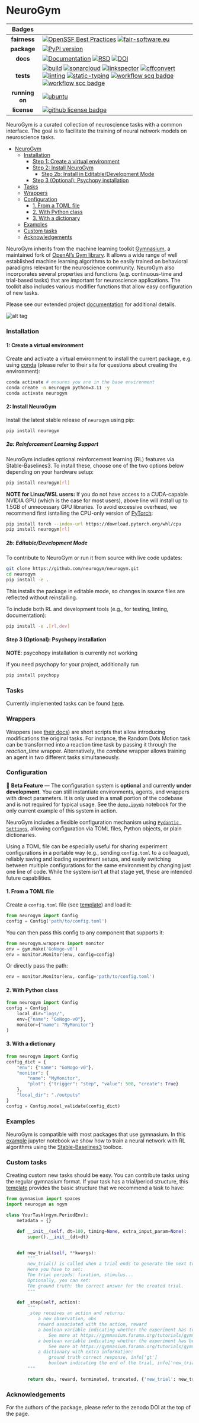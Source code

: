 # NeuroGym

|     Badges     |                                                                                                                                                                                                                                                                                                                                                                                                                                                                                                                                                                                                                                                                                                                                                                                                                                                                                                                                                                                                                                                                                                                                                                                                                                                                                                                                                                                             |
| :------------: | ------------------------------------------------------------------------------------------------------------------------------------------------------------------------------------------------------------------------------------------------------------------------------------------------------------------------------------------------------------------------------------------------------------------------------------------------------------------------------------------------------------------------------------------------------------------------------------------------------------------------------------------------------------------------------------------------------------------------------------------------------------------------------------------------------------------------------------------------------------------------------------------------------------------------------------------------------------------------------------------------------------------------------------------------------------------------------------------------------------------------------------------------------------------------------------------------------------------------------------------------------------------------------------------------------------------------------------------------------------------------------------------- |
|  **fairness**  | [![OpenSSF Best Practices](https://www.bestpractices.dev/projects/9839/badge)](https://www.bestpractices.dev/projects/9839) [![fair-software.eu](https://img.shields.io/badge/fair--software.eu-%E2%97%8F%20%20%E2%97%8F%20%20%E2%97%8F%20%20%E2%97%8F%20%20%E2%97%8F-green)](https://fair-software.eu)                                                                                                                                                                                                                                                                                                                                                                                                                                                                                                                                                                                                                                                                                                                                                                                                                                                                                                                                                                                                                                                                                     |
|  **package**   | [![PyPI version](https://badge.fury.io/py/neurogym.svg)](https://badge.fury.io/py/neurogym)                                                                                                                                                                                                                                                                                                                                                                                                                                                                                                                                                                                                                                                                                                                                                                                                                                                                                                                                                                                                                                                                                                                                                                                                                                                                                                 |
|    **docs**    | [![Documentation](https://img.shields.io/badge/docs-mkdocs-259482)](https://neurogym.github.io/neurogym/latest/) [![RSD](https://img.shields.io/badge/RSD-neurogym-3dffff)](https://research-software-directory.org/software/neurogym) [![DOI](https://zenodo.org/badge/DOI/10.5281/zenodo.14508986.svg)](https://doi.org/10.5281/zenodo.14508986)                                                                                                                                                                                                                                                                                                                                                                                                                                                                                                                                                                                                                                                                                                                                                                                                                                                                                                                                                                                                                                          |
|   **tests**    | [![build](https://github.com/neurogym/neurogym/actions/workflows/build.yml/badge.svg)](https://github.com/neurogym/neurogym/actions/workflows/build.yml) [![sonarcloud](https://github.com/neurogym/neurogym/actions/workflows/sonarcloud.yml/badge.svg)](https://github.com/neurogym/neurogym/actions/workflows/sonarcloud.yml) [![linkspector](https://github.com/neurogym/neurogym/actions/workflows/linkspector.yml/badge.svg)](https://github.com/neurogym/neurogym/actions/workflows/linkspector.yml) [![cffconvert](https://github.com/neurogym/neurogym/actions/workflows/cffconvert.yml/badge.svg)](https://github.com/neurogym/neurogym/actions/workflows/cffconvert.yml) [![linting](https://github.com/neurogym/neurogym/actions/workflows/linting.yml/badge.svg)](https://github.com/neurogym/neurogym/actions/workflows/linting.yml) [![static-typing](https://github.com/neurogym/neurogym/actions/workflows/static-typing.yml/badge.svg)](https://github.com/neurogym/neurogym/actions/workflows/static-typing.yml) [![workflow scq badge](https://sonarcloud.io/api/project_badges/measure?project=neurogym_neurogym&metric=alert_status)](https://sonarcloud.io/dashboard?id=neurogym_neurogym) [![workflow scc badge](https://sonarcloud.io/api/project_badges/measure?project=neurogym_neurogym&metric=coverage)](https://sonarcloud.io/dashboard?id=neurogym_neurogym) |
| **running on** | [![ubuntu](https://img.shields.io/badge/ubuntu-latest-8A2BE2?style=plastic)](https://github.com/actions/runner-images?tab=readme-ov-file#available-images)                                                                                                                                                                                                                                                                                                                                                                                                                                                                                                                                                                                                                                                                                                                                                                                                                                                                                                                                                                                                                                                                                                                                                                                                                                  |
|  **license**   | [![github license badge](https://img.shields.io/github/license/neurogym/neurogym)](https://github.com/neurogym/neurogym?tab=Apache-2.0-1-ov-file)                                                                                                                                                                                                                                                                                                                                                                                                                                                                                                                                                                                                                                                                                                                                                                                                                                                                                                                                                                                                                                                                                                                                                                                                                                           |

NeuroGym is a curated collection of neuroscience tasks with a common interface. The goal is to facilitate the training of neural network models on neuroscience tasks.

- [NeuroGym](#neurogym)
  - [Installation](#installation)
    - [Step 1: Create a virtual environment](#step-1-create-a-virtual-environment)
    - [Step 2: Install NeuroGym](#step-2-install-neurogym)
      - [Step 2b: Install in Editable/Development Mode](#step-2b-install-in-editabledevelopment-mode)
    - [Step 3 (Optional): Psychopy installation](#step-3-optional-psychopy-installation)
  - [Tasks](#tasks)
  - [Wrappers](#wrappers)
  - [Configuration](#configuration)
    - [1. From a TOML file](#1-from-a-toml-file)
    - [2. With Python class](#2-with-python-class)
    - [3. With a dictionary](#3-with-a-dictionary)
  - [Examples](#examples)
  - [Custom tasks](#custom-tasks)
  - [Acknowledgements](#acknowledgements)

NeuroGym inherits from the machine learning toolkit [Gymnasium](https://gymnasium.farama.org/), a maintained fork of [OpenAI’s Gym library](https://github.com/openai/gym). It allows a wide range of well established machine learning algorithms to be easily trained on behavioral paradigms relevant for the neuroscience community.
NeuroGym also incorporates several properties and functions (e.g. continuous-time and trial-based tasks) that are important for neuroscience applications. The toolkit also includes various modifier functions that allow easy configuration of new tasks.

Please see our extended project [documentation](https://neurogym.github.io/neurogym/latest/) for additional details.

![alt tag](https://github.com/neurogym/neurogym/blob/main/docs/pipeline.png)

### Installation

#### 1: Create a virtual environment

Create and activate a virtual environment to install the current package, e.g. using
[conda](https://docs.conda.io/projects/conda/en/latest/user-guide/tasks/manage-environments.html) (please refer to their
site for questions about creating the environment):

```bash
conda activate # ensures you are in the base environment
conda create -n neurogym python=3.11 -y
conda activate neurogym
```

#### 2: Install NeuroGym

Install the latest stable release of `neurogym` using pip:

```bash
pip install neurogym
```

##### 2a: Reinforcement Learning Support

NeuroGym includes optional reinforcement learning (RL) features via Stable-Baselines3.
To install these, choose one of the two options below depending on your hardware setup:

```bash
pip install neurogym[rl]
```

**NOTE for Linux/WSL users:** If you do not have access to a CUDA-capable NVIDIA GPU (which is the case for most users),
above line will install up to 1.5GB of unnecessary GPU libraries. To avoid excessive overhead, we recommend first
isntalling the CPU-only version of [PyTorch](https://pytorch.org/get-started/locally/):

```bash
pip install torch --index-url https://download.pytorch.org/whl/cpu
pip install neurogym[rl]
```

##### 2b: Editable/Development Mode

To contribute to NeuroGym or run it from source with live code updates:

```bash
git clone https://github.com/neurogym/neurogym.git
cd neurogym
pip install -e .
```

This installs the package in editable mode, so changes in source files are reflected without reinstalling.

To include both RL and development tools (e.g., for testing, linting, documentation):

```bash
pip install -e .[rl,dev]
```

#### Step 3 (Optional): Psychopy installation

**NOTE**: psycohopy installation is currently not working

If you need psychopy for your project, additionally run

```bash
pip install psychopy
```

### Tasks

Currently implemented tasks can be found [here](https://neurogym.github.io/envs/index.html).

### Wrappers

Wrappers (see [their docs](https://neurogym.github.io/neurogym/latest/api/wrappers/))
are short scripts that allow introducing modifications the original tasks. For instance, the Random Dots Motion task can be transformed into a reaction time task by passing it through the _reaction_time_ wrapper. Alternatively, the _combine_ wrapper allows training an agent in two different tasks simultaneously.

### Configuration

🧪 **Beta Feature** — The configuration system is **optional** and currently **under development**. You can still instantiate environments, agents, and wrappers with direct parameters.
It is only used in a small portion of the codebase and is not required for typical usage.
See the [`demo.ipynb`](docs/tutorials/introduction_to_neurogym/demo.ipynb) notebook for the only current example of this system in action.

NeuroGym includes a flexible configuration mechanism using [`Pydantic Settings`](https://docs.pydantic.dev/latest/concepts/pydantic_settings/), allowing configuration via TOML files, Python objects, or plain dictionaries.

Using a TOML file can be especially useful for sharing experiment configurations in a portable way (e.g., sending `config.toml` to a colleague), reliably saving and loading experiment setups, and easily switching between multiple configurations for the same environment by changing just one line of code. While the system isn't at that stage yet, these are intended future capabilities.

#### 1. From a TOML file

Create a `config.toml` file (see [template](docs/tutorials/config.toml)) and load it:

```python
from neurogym import Config
config = Config('path/to/config.toml')
```

You can then pass this config to any component that supports it:

```python
from neurogym.wrappers import monitor
env = gym.make('GoNogo-v0')
env = monitor.Monitor(env, config=config)
```

Or directly pass the path:

```python
env = monitor.Monitor(env, config='path/to/config.toml')
```

#### 2. With Python class

```python
from neurogym import Config
config = Config(
    local_dir="logs/",
    env={"name": "GoNogo-v0"},
    monitor={"name": "MyMonitor"}
)
```

#### 3. With a dictionary

```python
from neurogym import Config
config_dict = {
    "env": {"name": "GoNogo-v0"},
    "monitor": {
        "name": "MyMonitor",
        "plot": {"trigger": "step", "value": 500, "create": True}
    },
    "local_dir": "./outputs"
}
config = Config.model_validate(config_dict)
```

### Examples

NeuroGym is compatible with most packages that use gymnasium.
In this [example](https://github.com/neurogym/neurogym/blob/main/docs/tutorials/introduction_to_neurogym/example_neurogym_rl.ipynb) jupyter notebook we show how to train a neural network with RL algorithms using the [Stable-Baselines3](https://stable-baselines3.readthedocs.io/en/master/) toolbox.

### Custom tasks

Creating custom new tasks should be easy. You can contribute tasks using the regular gymnasium format. If your task has a trial/period structure, this [template](https://github.com/neurogym/neurogym/blob/main/docs/tutorials/introduction_to_neurogym/template.py) provides the basic structure that we recommend a task to have:

```python
from gymnasium import spaces
import neurogym as ngym

class YourTask(ngym.PeriodEnv):
    metadata = {}

    def __init__(self, dt=100, timing=None, extra_input_param=None):
        super().__init__(dt=dt)


    def new_trial(self, **kwargs):
        """
        new_trial() is called when a trial ends to generate the next trial.
        Here you have to set:
        The trial periods: fixation, stimulus...
        Optionally, you can set:
        The ground truth: the correct answer for the created trial.
        """

    def _step(self, action):
        """
        _step receives an action and returns:
            a new observation, obs
            reward associated with the action, reward
            a boolean variable indicating whether the experiment has terminated, terminated
                See more at https://gymnasium.farama.org/tutorials/gymnasium_basics/handling_time_limits/#termination
            a boolean variable indicating whether the experiment has been truncated, truncated
                See more at https://gymnasium.farama.org/tutorials/gymnasium_basics/handling_time_limits/#truncation
            a dictionary with extra information:
                ground truth correct response, info['gt']
                boolean indicating the end of the trial, info['new_trial']
        """

        return obs, reward, terminated, truncated, {'new_trial': new_trial, 'gt': gt}

```

### Acknowledgements

For the authors of the package, please refer to the zenodo DOI at the top of the page.

